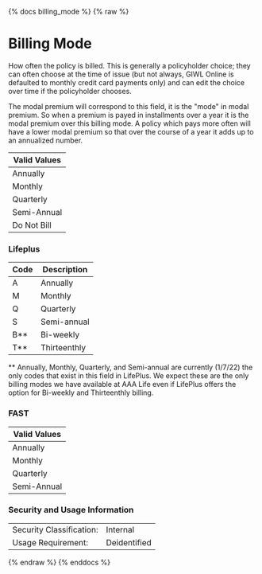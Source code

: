 {% docs billing_mode %}
{% raw %}

<a name="billing_mode"></a>
# Billing Mode
How often the policy is billed. This is generally a policyholder choice; they can often choose at
the time of issue (but not always, GIWL Online is defaulted to monthly credit card payments only)
and can edit the choice over time if the policyholder chooses.

The modal premium will correspond to this field, it is the "mode" in modal premium. So when a
premium is payed in installments over a year it is the modal premium over this billing mode. A
policy which pays more often will have a lower modal premium so that over the course of a year
it adds up to an annualized number.

|  Valid Values  |
|  -----------   |
|  Annually      |
|  Monthly       |
|  Quarterly     |
|  Semi-Annual   |
 |  Do Not Bill  |

### Lifeplus

|  Code  |    Description   |
|  ----  |    -----------   |
|   A    |    Annually      |
|   M    |    Monthly       |
|   Q    |    Quarterly     |
|   S    |    Semi-annual   |
|   B**  |    Bi-weekly     |
|   T**  |    Thirteenthly  |

** Annually, Monthly, Quarterly, and Semi-annual are currently (1/7/22) the only codes that exist
in this field in LifePlus. We expect these are the only billing modes we have available at 
AAA Life even if LifePlus offers the option for Bi-weekly and Thirteenthly billing.  

### FAST

|  Valid Values  |
|  -----------   |
|  Annually      |
|  Monthly       |
|  Quarterly     |
|  Semi-Annual   |

### Security and Usage Information
|     |     |
| --- | --- |
| Security Classification: | Internal |
| Usage Requirement:       | Deidentified |


{% endraw %}
{% enddocs %}